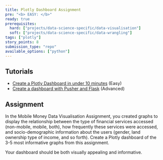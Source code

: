 ```yaml
---
title: Plotly Dashboard Assignment
pre: "<b> EASY: </b>"
ready: true
prerequisites:
  hard: ["projects/data-science-specific/data-visualisation"]
  soft: ["projects/data-science-specific/data-wrangling"]
tags: ["plotly"]
story_points: 8
submission_type: "repo"
available_options: ["python"]
---
```


## Tutorials

- [Create a Plotly Dashboard in under 10 minutes](https://moderndata.plot.ly/create-a-plotly-dashboards-in-under-10-minutes/) (Easy)
- [Create a dashboard with Pusher and Flask](https://pusher.com/tutorials/live-dashboard-python) (Advanced)

## Assignment

In the Mobile Money Data Visualisation Assignment, you created graphs to display the relationship between the type of financial services accessed (non-mobile, mobile, both), how frequently these services were accessed, and socio-demographic information about the users (gender, land ownership type of income, and so forth). Create a Plotly dashboard of the 3-5 most informative graphs from this assignment.

Your dashboard should be both visually appealing and informative.
